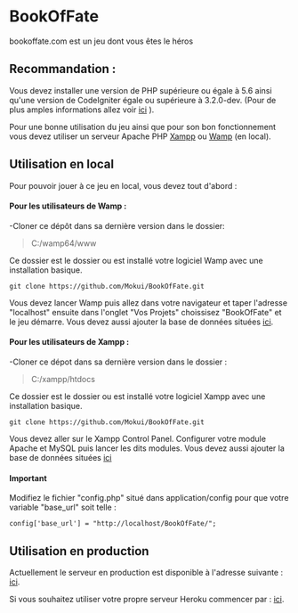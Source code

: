 # BookOfFate
bookoffate.com est un jeu dont vous êtes le héros

## Recommandation :


Vous devez installer une version de PHP supérieure ou égale à 5.6 ainsi qu'une version de CodeIgniter égale ou supérieure à 3.2.0-dev.
(Pour de plus amples informations allez voir [ici](https://github.com/Mokui/BookOfFate/blob/master/readme.rst) ).

Pour une bonne utilisation du jeu ainsi que pour son bon fonctionnement vous devez utiliser un serveur Apache PHP [Xampp](https://www.apachefriends.org/fr/download.html)
ou [Wamp](http://www.wampserver.com/en/download-wampserver-64bits/)  (en local).


## Utilisation en local


Pour pouvoir jouer à ce jeu en local, vous devez tout d'abord :

#### Pour les utilisateurs de Wamp :


-Cloner ce dépôt dans sa dernière version dans le dossier:

> C:/wamp64/www

Ce dossier est le dossier ou est installé votre logiciel Wamp  avec une installation basique.
```         
git clone https://github.com/Mokui/BookOfFate.git
```

Vous devez lancer Wamp puis allez dans votre navigateur et taper l'adresse "localhost" ensuite dans l'onglet "Vos Projets" choissisez "BookOfFate" et le jeu démarre.
Vous devez aussi ajouter la base de données situées [ici](/application/config/bofdatabase.sql).

#### Pour les utilisateurs de Xampp :

-Cloner ce dépot dans sa dernière version dans le dossier : 

> C:/xampp/htdocs

Ce dossier est le dossier ou est installé votre logiciel Xampp avec une installation basique.
```         
git clone https://github.com/Mokui/BookOfFate.git
```

Vous devez aller sur le Xampp Control Panel. Configurer votre module Apache et MySQL puis lancer les dits modules.
Vous devez aussi ajouter la base de données situées [ici](/application/config/bofdatabase.sql)

#### Important
Modifiez le fichier "config.php" situé dans application/config pour que votre variable "base\_url" soit telle :
```         
config['base_url'] = "http://localhost/BookOfFate/";
```

## Utilisation en production

Actuellement le serveur en production est disponible à l'adresse suivante : [ici](https://pure-inlet-22307.herokuapp.com/).

Si vous souhaitez utiliser votre propre serveur Heroku commencer par : [ici](https://devcenter.heroku.com/articles/heroku-cli#download-and-install).
